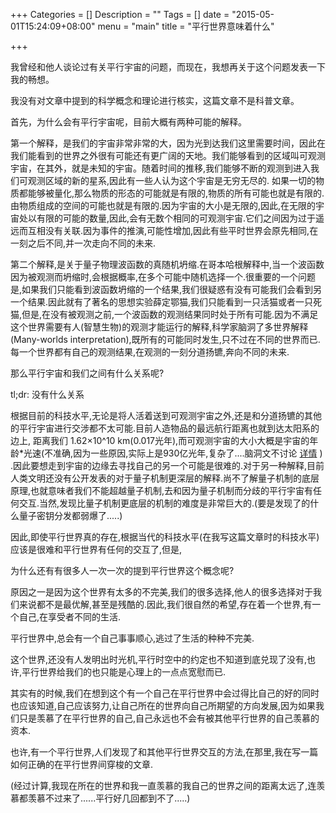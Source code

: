 +++
Categories = []
Description = ""
Tags = []
date = "2015-05-01T15:24:09+08:00"
menu = "main"
title = "平行世界意味着什么"

+++


我曾经和他人谈论过有关平行宇宙的问题，而现在，我想再关于这个问题发表一下我的畅想。

我没有对文章中提到的科学概念和理论进行核实，这篇文章不是科普文章。

首先，为什么会有平行宇宙呢，目前大概有两种可能的解释。

第一个解释，是我们的宇宙非常非常的大，因为光到达我们这里需要时间，因此在我们能看到的世界之外很有可能还有更广阔的天地。我们能够看到的区域叫可观测宇宙，在其外，就是未知的宇宙。随着时间的推移,我们能够不断的观测到进入我们可观测区域的新的星系,因此有一些人认为这个宇宙是无穷无尽的. 如果一切的物质都能够被量化,那么物质的形态的可能就是有限的,物质的所有可能也就是有限的.由物质组成的空间的可能也就是有限的.因为宇宙的大小是无限的,因此,在无限的宇宙处以有限的可能的数量,因此,会有无数个相同的可观测宇宙.它们之间因为过于遥远而互相没有关联.因为事件的推演,可能性增加,因此有些平时世界会原先相同,在一刻之后不同,并一次走向不同的未来.

第二个解释,是关于量子物理波函数的真随机坍缩.在哥本哈根解释中,当一个波函数因为被观测而坍缩时,会根据概率,在多个可能中随机选择一个.很重要的一个问题是,如果我们只能看到波函数坍缩的一个结果,我们很疑惑有没有可能我们会看到另一个结果.因此就有了著名的思想实验薛定鄂猫,我们只能看到一只活猫或者一只死猫,但是,在没有被观测之前,一个波函数的观测结果同时处于所有可能.因为不满足这个世界需要有人(智慧生物)的观测才能运行的解释,科学家脑洞了多世界解释(Many-worlds interpretation),既所有的可能同时发生,只不过在不同的世界而已.每一个世界都有自己的观测结果,在观测的一刻分道扬镳,奔向不同的未来.

那么平行宇宙和我们之间有什么关系呢?

tl;dr: 没有什么关系

根据目前的科技水平,无论是将人活着送到可观测宇宙之外,还是和分道扬镳的其他的平行宇宙进行交涉都不太可能.目前人造物品的最远航行距离也就到达太阳系的边上, 距离我们 1.62×10^10 km(0.017光年),而可观测宇宙的大小大概是宇宙的年龄*光速(不准确,因为一些原因,实际上是930亿光年,复杂了....脑洞文不讨论 [详情](https://en.wikipedia.org/wiki/Observable_universe) ) .因此要想走到宇宙的边缘去寻找自己的另一个可能是很难的.对于另一种解释,目前人类文明还没有公开发表的对于量子机制更深层的解释.尚不了解量子机制的底层原理,也就意味者我们不能超越量子机制,去和因为量子机制而分歧的平行宇宙有任何交互.当然,发现比量子机制更底层的机制的难度是非常巨大的.(要是发现了的什么量子密钥分发都弱爆了.....)

因此,即使平行世界真的存在,根据当代的科技水平(在我写这篇文章时的科技水平)应该是很难和平行世界有任何的交互了,但是,

为什么还有有很多人一次一次的提到平行世界这个概念呢?

原因之一是因为这个世界有太多的不完美,我们的很多选择,他人的很多选择对于我们来说都不是最优解,甚至是残酷的.因此,我们很自然的希望,存在着一个世界,有一个自己,在享受者不同的生活.

平行世界中,总会有一个自己事事顺心,逃过了生活的种种不完美.

这个世界,还没有人发明出时光机,平行时空中的约定也不知道到底兑现了没有,也许,平行世界给我们的也只能是心理上的一点点宽慰而已.

其实有的时候,我们在想到这个有一个自己在平行世界中会过得比自己的好的同时也应该知道,自己应该努力,让自己所在的世界向自己所期望的方向发展,因为如果我们只是羡慕了在平行世界的自己,自己永远也不会有被其他平行世界的自己羡慕的资本.

也许,有一个平行世界,人们发现了和其他平行世界交互的方法,在那里,我在写一篇如何正确的在平行世界间穿梭的文章.

(经过计算,我现在所在的世界和我一直羡慕的我自己的世界之间的距离太远了,连羡慕都羡慕不过来了......平行好几回都到不了.....)